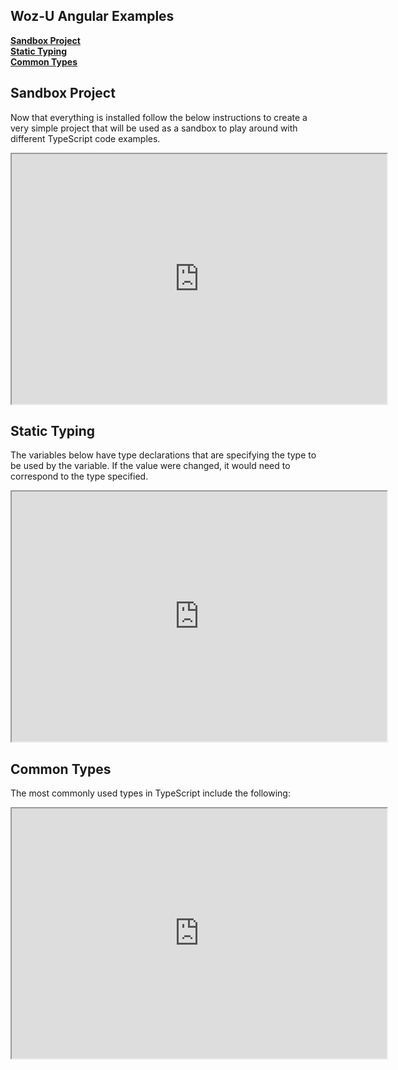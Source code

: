 ## Woz-U Angular Examples
[**Sandbox Project**](index.md#sandbox-project)  
[**Static Typing**](#static-typing)  
[**Common Types**](#common-types)  

## Sandbox Project  
Now that everything is installed follow the below instructions to create a very simple project that will be used as a sandbox to play around with different TypeScript code examples.  
<iframe src="https://stackblitz.com/edit/ts-sandbox-project?embed=1&file=index.ts&hideNavigation=1&view=editor" width="600px" height="400px"></iframe>

## Static Typing  
The variables below have type declarations that are specifying the type to be used by the variable. If the value were changed, it would need to correspond to the type specified.  
<iframe src="https://stackblitz.com/edit/ts-static-typing?embed=1&file=index.ts&hideNavigation=1&view=editor" width="600px" height="400px"></iframe>

## Common Types   
The most commonly used types in TypeScript include the following:  
<iframe src="https://stackblitz.com/edit/ts-common-types?embed=1&file=index.ts&hideNavigation=1&view=editor" width="600px" height="400px"></iframe>